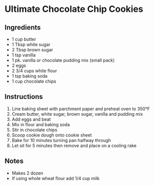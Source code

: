 # Ultimate Chocolate Chip Cookies

## Ingredients

- 1 cup butter
- 1 Tbsp white sugar
- 2 Tbsp brown sugar
- 1 tsp vanilla
- 1 pk. vanilla or chocolate pudding mix (small pack)
- 2 eggs
- 2 3/4 cups white flour
- 1 tsp baking soda
- 1 cup chocolate chips

## Instructions

1. Line baking sheet with parchment paper and preheat oven to 350&deg;F
2. Cream butter, white sugar, brown sugar, vanilla and pudding mix
3. Add eggs and beat
4. Mix in flour and baking soda
5. Stir in chocolate chips
6. Scoop cookie dough onto cookie sheet
7. Bake for 10 minutes turning pan halfway through
8. Let sit for 5 minutes then remove and place on a cooling rake

## Notes

- Makes 2 dozen
- If using whole wheat flour add 1/4 cup milk